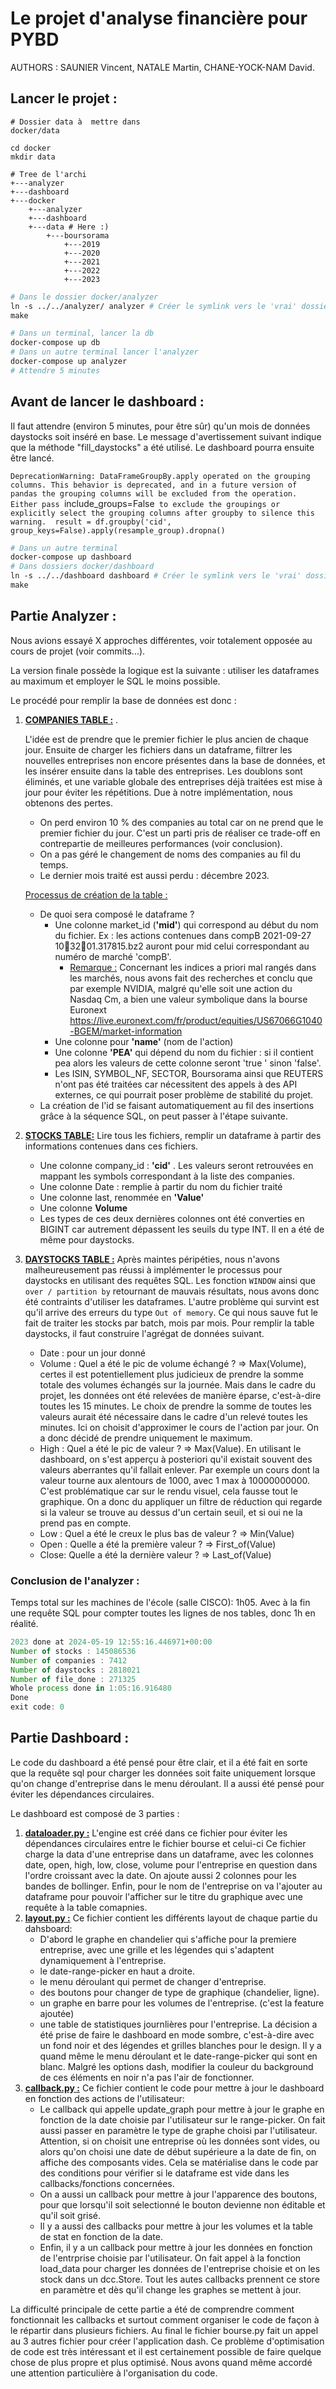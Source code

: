 # Le projet d'analyse financière pour PYBD

AUTHORS : SAUNIER Vincent, NATALE Martin, CHANE-YOCK-NAM David.

## Lancer le projet :

```shell
# Dossier data à  mettre dans 
docker/data

cd docker
mkdir data

# Tree de l'archi
+---analyzer
+---dashboard
+---docker
	+---analyzer
	+---dashboard
	+---data # Here :)
    	+---boursorama
        	+---2019
        	+---2020
        	+---2021
        	+---2022
        	+---2023

```

```dockerfile
# Dans le dossier docker/analyzer
ln -s ../../analyzer/ analyzer # Créer le symlink vers le 'vrai' dossier analyzer
make

# Dans un terminal, lancer la db
docker-compose up db
# Dans un autre terminal lancer l'analyzer
docker-compose up analyzer
# Attendre 5 minutes
```

## Avant de lancer le dashboard :

Il faut attendre (environ 5 minutes, pour être sûr) qu'un mois de données daystocks soit inséré en base. Le message d'avertissement suivant indique que la méthode "fill_daystocks" a été utilisé. Le dashboard pourra ensuite être lancé.

`DeprecationWarning: DataFrameGroupBy.apply operated on the grouping columns. This behavior is deprecated, and in a future version of pandas the grouping columns will be excluded from the operation. Either pass `include_groups=False` to exclude the groupings or explicitly select the grouping columns after groupby to silence this warning.  result = df.groupby('cid', group_keys=False).apply(resample_group).dropna()`

```dockerfile
# Dans un autre terminal
docker-compose up dashboard
# Dans dossiers docker/dashboard
ln -s ../../dashboard dashboard # Créer le symlink vers le 'vrai' dossier dashboard
make

```

## Partie Analyzer :

Nous avions essayé X approches différentes, voir totalement opposée au cours de projet (voir commits...).

La version finale possède la logique est la suivante : utiliser les dataframes au maximum et employer le SQL le moins possible.

Le procédé pour remplir la base de données est donc :

1. <u>**COMPANIES TABLE :**</u> .

   L'idée est de prendre que le premier fichier le plus ancien de chaque jour. Ensuite de charger les fichiers dans un dataframe, filtrer les nouvelles entreprises non encore présentes dans la base de données, et les insérer ensuite dans la table des entreprises. Les doublons sont éliminés, et une variable globale des entreprises déjà traitées est mise à jour pour éviter les répétitions. Due à notre implémentation, nous obtenons des pertes.

   - On perd environ 10 % des companies au total car on ne prend que le premier fichier du jour. C'est un parti pris de réaliser ce trade-off en contrepartie de meilleures performances (voir conclusion).
   - On a pas géré le changement de noms des companies au fil du temps.
   - Le dernier mois traité est aussi perdu : décembre 2023.

   <u>Processus de création de la table :</u>

   - De quoi sera composé le dataframe ?
     - Une colonne market_id (**'mid'**) qui correspond au début du nom du fichier. Ex : les actions contenues dans compB 2021-09-27 103201.317815.bz2 auront pour mid celui correspondant au numéro de marché 'compB'. 
       - <u>Remarque :</u>  Concernant les indices a priori mal rangés dans les marchés, nous avons fait des recherches et conclu que par exemple NVIDIA, malgré qu'elle soit une action du Nasdaq Cm, a bien une valeur symbolique dans la bourse Euronext https://live.euronext.com/fr/product/equities/US67066G1040-BGEM/market-information
     - Une colonne pour **'name'** (nom de l'action)
     - Une colonne **'PEA'** qui dépend du nom du fichier : si il contient pea alors les valeurs de cette colonne seront 'true ' sinon 'false'.
     - Les ISIN, SYMBOL_NF, SECTOR, Boursorama ainsi que REUTERS n'ont pas été traitées car nécessitent des appels à des API externes, ce qui pourrait poser problème de stabilité du projet.
   - La création de l'id se faisant automatiquement au fil des insertions grâce à la séquence SQL, on peut passer à l'étape suivante.

2. <u>**STOCKS TABLE:**</u> Lire tous les fichiers, remplir un dataframe à partir des informations contenues dans ces fichiers.

   - Une colonne company_id : **'cid'** . Les valeurs seront retrouvées en mappant les symbols correspondant à la liste des companies.
   - Une colonne Date : remplie à partir du nom du fichier traité
   - Une colonne last, renommée en **'Value'** 
   - Une colonne **Volume** 
   - Les types de ces deux dernières colonnes ont été converties en BIGINT car autrement dépassent les seuils du type INT. Il en a été de même pour daystocks.

3. **<u>DAYSTOCKS TABLE :</u>** Après maintes péripéties, nous n'avons malheureusement pas réussi à implémenter le processus pour daystocks en utilisant des requêtes SQL. Les fonction `WINDOW` ainsi que `over / partition by` retournant de mauvais résultats, nous avons donc été contraints d'utiliser les dataframes. L'autre problème qui survint est qu'il arrive des erreurs du type `Out of memory`. Ce qui nous sauve fut le fait de traiter les stocks par batch, mois par mois. Pour remplir la table daystocks, il faut construire l'agrégat de données suivant.

   - Date : pour un jour donné
   - Volume : Quel a été le pic de volume échangé ? => Max(Volume), certes il est potentiellement plus judicieux de prendre la somme totale des volumes échangés sur la journée. Mais dans le cadre du projet, les données ont été relevées de manière éparse, c'est-à-dire toutes les 15 minutes. Le choix de prendre la somme de toutes les valeurs aurait été nécessaire dans le cadre d'un relevé toutes les minutes. Ici on choisit d'approximer le cours de l'action par jour. On a donc décidé de prendre uniquement le maximum. 
   - High : Quel a été le pic de valeur ? => Max(Value). En utilisant le dashboard, on s'est apperçu à posteriori qu'il existait souvent des valeurs aberrantes qu'il fallait enlever. Par exemple un cours dont la valeur tourne aux alentours de 1000, avec 1 max à 10000000000. C'est problématique car sur le rendu visuel, cela fausse tout le graphique. On a donc du appliquer un filtre de réduction qui regarde si la valeur se trouve au dessus d'un certain seuil, et si oui ne la prend pas en compte.
   - Low : Quel a été le creux le plus bas de valeur ? => Min(Value)
   - Open : Quelle a été la première valeur ? => First_of(Value)
   - Close: Quelle a été la dernière valeur ? => Last_of(Value)

### Conclusion de l'analyzer :

Temps total sur les machines de l'école (salle CISCO): 1h05. Avec à la fin une requête SQL pour compter toutes les lignes de nos tables, donc 1h en réalité.

```js
2023 done at 2024-05-19 12:55:16.446971+00:00
Number of stocks : 145086536
Number of companies : 7412
Number of daystocks : 2818021
Number of file_done : 271325
Whole process done in 1:05:16.916480
Done
exit code: 0
```



## Partie Dashboard :

Le code du dashboard a été pensé pour être clair, et il a été fait en sorte que la requête sql pour charger les données soit faite uniquement lorsque qu'on change d'entreprise dans le menu déroulant. Il a aussi été pensé pour éviter les dépendances circulaires.

Le dashboard est composé de 3 parties :
1. <u>**dataloader.py :**</u> L'engine est créé dans ce fichier pour éviter les dépendances circulaires entre le fichier bourse et celui-ci Ce fichier charge la data d'une entreprise dans un dataframe, avec les colonnes date, open, high, low, close, volume pour l'entreprise en question dans l'ordre croissant avec la date. On ajoute aussi 2 colonnes pour les bandes de bollinger. Enfin, pour le nom de l'entreprise on va l'ajouter au dataframe pour pouvoir l'afficher sur le titre du graphique avec une requête à la table comapnies. 
2. <u>**layout.py :**</u> Ce fichier contient les différents layout de chaque partie du dahsboard: 
   - D'abord le graphe en chandelier qui s'affiche pour la premiere entreprise, avec une grille et les légendes qui s'adaptent dynamiquement à l'entreprise.
   - le date-range-picker en haut a droite.
   - le menu déroulant qui permet de changer d'entreprise.
   - des boutons pour changer de type de graphique (chandelier, ligne).
   - un graphe en barre pour les volumes de l'entreprise. (c'est la feature ajoutée)
   - une table de statistiques journlières pour l'entreprise.
   La décision a été prise de faire le dashboard en mode sombre, c'est-à-dire avec un fond noir et des légendes et grilles blanches pour le design. Il y a quand même le menu déroulant et le date-range-picker qui sont en blanc. Malgré les options dash, modifier la couleur du background de ces éléments en noir n'a pas l'air de fonctionner.
3. <u>**callback.py :**</u> Ce fichier contient le code pour mettre à jour le dashboard en fonction des actions de l'utilisateur:
   - Le callback qui appelle update_graph pour mettre à jour le graphe en fonction de la date choisie par l'utilisateur sur le range-picker. On fait aussi passer en paramètre le type de graphe choisi par l'utilisateur. Attention, si on choisit une entreprise où les données sont vides, ou alors qu'on choisi une date de début supérieure a la date de fin, on affiche des composants vides. Cela se matérialise dans le code par des conditions pour vérifier si le dataframe est vide dans les callbacks/fonctions concernées.
   - On a aussi un callback pour mettre à jour l'apparence des boutons, pour que lorsqu'il soit selectionné le bouton devienne non éditable et qu'il soit grisé.
   - Il y a aussi des callbacks pour mettre à jour les volumes et la table de stat en fonction de la date.
   - Enfin, il y a un callback pour mettre à jour les données en fonction de l'entrprise choisie par l'utilisateur. On fait appel à la fonction load_data pour charger les données de l'entreprise choisie et on les stock dans un dcc.Store. Tout les autes callbacks prennent ce store en paramètre et dès qu'il change les graphes se mettent à jour.

La difficulté principale de cette partie a été de comprendre comment fonctionnait les callbacks et surtout comment organiser le code de façon à le répartir dans plusieurs fichiers. Au final le fichier bourse.py fait un appel au 3 autres fichier pour créer l'application dash. 
Ce problème d'optimisation de code est très intéressant et il est certainement possible de faire quelque chose de plus propre et plus optimisé. Nous avons quand même accordé une attention particulière à l'organisation du code.

























